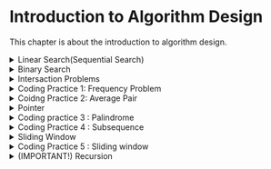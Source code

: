 # Introduction to Algorithm Design

This chapter is about the introduction to algorithm design.

<details>
<summary>Linear Search(Sequential Search)</summary>

# Linear Seacch Description

An algorithm that sequentially **iterates** each element of the list **from left to right** **until a match is found or the whole list has been searched**.

## Pseudocode

This is a for loop, we loop through the array and check if the number of `[i]` from the array is equal to `n`, if it is, we return 1, if not, we return `-1`.

```
LINEARN-SEARCH(array, n):
    for i from 0 to array.length - 1:
        if (array[i] == n):
          return i;
    return -1;
```

## Overview of Linear Search

- Worst-case performance: O(n).
  - The target that we are looking for in the array is at the end of the array.
- Best-case performance: O(1).
  - The target that we are looking for in the array is at the beginning of the array.
- Average performance: O(n/2).
  - Means that you need to at least search half of the array to find the target.

[Linear Search - CS50 Shorts](https://www.youtube.com/watch?v=TwsgCHYmbbA)

</details>

<details>
<summary>Binary Search</summary>

# Binary Search Description

An algorithm that finds the position of a target value within a **sorted array**.

More efficient than linear search, but **ONLY** works on sorted arrays.

## Pseudocode

```
binarySearch(arr, n)
   min = 0
   max = arr.length - 1
   while (min <= max) / 2
         middle = (min + max) / 2
         if (n > arr[middle]):
             min = mid + 1
         else if (n < arr[middle]):
             max = middle - 1
         else:
               return middle
   return -1
```

## Example

```typescript
let numOfArr: number[] = [
  9, 12, 15, 18, 19, 20, 22, 25, 26, 26, 33, 37, 38, 41, 47, 47, 50, 55, 57, 60,
  68, 80, 87, 90, 98, 100, 103, 108, 109, 109, 116, 120, 120, 124, 127, 128,
  131, 135, 135, 139, 143, 145, 151, 155, 156, 158, 163, 164, 165, 169, 169,
  173, 174, 176, 177, 178, 181, 182, 182, 183, 184, 189, 192, 195, 200, 201,
  203, 204, 207, 213, 217, 222, 222, 222, 227, 228, 233, 235, 237, 239, 239,
  243, 248, 251, 252, 257, 260, 260, 263, 268, 270, 271, 271, 276, 281, 284,
  285, 295, 297, 298,
];

function binarySearch(arr: number[], n: number) {
  let min = 0;
  let max = arr.length - 1;
  let step = 0;

  while (min <= max) {
    // step++;
    let middle = Math.floor((max + min) / 2);
    if (n > arr[middle]) {
      min = middle + 1;
    } else if (n < arr[middle]) {
      max = middle - 1;
    } else if (n === arr[middle]) {
      console.log("Found number " + n + " at position " + middle);
      console.log("Found it after " + step + " steps.");
      return middle;
    }
  }

  console.log("Cannot find number " + n);
  return -1;
}

binarySearch(numOfArr, 213);
```

After running the code, here is the result:

![result_of_running_binary_search](./assets/binarySearch.png)

## Explaination

You can try to run code with different numbers, and you will find that the number of steps is at most 6 to 7 steps in this case.

Here is the graph to help us understand the time complexity of binary search:

![explain](./assets/explain.png)

Let assume that the length of the array is `n`, then the result would be:

```
n => n/2 => n/4 => n/8 ... => 1
log2ⁿ (O(log2ⁿ) => O(log n))
```

## Overview of Binary Search

- Worst-case performance: O(log n).
  - If the target is at the end of the array.
- Best-case performance: O(1).
  - If the target is at the beginning of the array.
- Average performance: O(log n).
  - Means that you need to at least search half of the array to find the target.

## Resources

[Introduction to Binary Search by CS Dojo](https://www.youtube.com/watch?v=6ysjqCUv3K4)

</details>

<details>
  <summary>Intersaction Problems</summary>

# Intersaction Problems

Let's say we want to find the intersaction of two arrays, i.e. arr1 is `[1, 2, 3, 4, 5]` and arr2 is `[2, 4, 6, 8, 10]`, then the intersaction of arr1 and arr2 is `[2, 4]`, usually we would compare each element of arr1 with each element of arr2, and if they are the same, we would push the element into a new array, and return the new array.

```typescript
function findIntersaction(arr1: number[], arr2: number[]) {
  let result = [];
  for (let i = 0; i <= arr1.length; i++) {
    for (let j = 0; j <= arr2.length; j++) {
      console.log(arr1[i], arr2[j]);
      if (arr1[i] === arr2[i]) {
        result.push(arr1[i]);
      }
    }
  }
  console.log(result);
  return result;
}

findIntersaction([1, 2, 3, 4, 5], [3, 4, 5, 6, 7]);
```

The result would be:

![intersaction](./assets/intersaction.png)

But let's dive into this function and see how many steps it takes to find the intersaction of two arrays.

![compareArrays](./assets/compareTwoArrays.png)

![loopToFindInteraction](./assets/loopTofindIntersaction.png)

As you can see we need to compare each element of arr1 with each element of arr2, so the time complexity of this function is `O(n^2)` which is not good.

## Counter

"counter" is a variable that is used to count something, e.g. the number of times a loop iterates which we will be using this concept to solve the intersaction problem.

```typescript
//counter.ts

function counter(arr1: number[], arr2: number[]) {
  let result: number[] = [];
  let counter: { [key: number]: number } = {};
  // Concantenate the two arrays
  let arr3: number[] = arr1.concat(arr2);

  // loop through the array and count the number of times each element appears
  for (let i = 0; i < arr3.length; i++) {
    // If the element is not in the counter object, add it and set the value to 1
    if (!counter[arr3[i]]) {
      counter[arr3[i]] = 1;
    }
    // If the element is already in the counter object, increment the value by 1
    counter[arr3[i]]++;
  }
  console.log(counter);

  // loop through the counter object and push the elements that appear more than once into the result array
  for (let property in counter) {
    if (counter[property] >= 3) {
      result.push(parseInt(property));
    }
  }
  console.log(result);
}

counter([1, 2, 3, 4, 5], [3, 4, 5, 6, 7]);
```

first `console.log(counter)` shows that the counter object is:

![counter](./assets/counter.png)

We can see that only `3`, `4`, and `5` appear more than others, so we push them into the result array.

Second `console.log(result)` shows that the result array is:

![result](./assets/counterResult.png)

## Complexity of using counter

- Time complexity: `O(n+m)` (`O(n)`).
  - We only need to loop through the array once.
  </details>

<details>
  <summary>Coding Practice 1: Frequency Problem</summary>

# Coding Practice 1: Frequency Problem

Given two strings `abba` and `bbaa`, write a function that returns `true` if the two strings have the same frequency of characters, and `false` otherwise.

```typescript
// frequency.ts

type Counter = { [key: string]: number };

function checkFrequency(str1: string, str2: string) {
  // make them arrays
  let arr1 = str1.split("");
  let arr2 = str2.split("");

  // Check if they are the same length
  if (arr1.length !== arr2.length) return false;

  // Create two counter objects
  let counter1: Counter = {};
  let counter2: Counter = {};

  // Loop through the first array and count the number of times each element appears

  for (let i = 0; i < arr1.length; i++) {
    if (counter1[arr1[i]]) {
      counter1[arr1[i]]++;
    } else {
      counter1[arr1[i]] = 1;
    }
  }

  for (let j = 0; j < arr2.length; j++) {
    if (counter2[arr2[j]]) {
      counter2[arr2[j]]++;
    } else {
      counter2[arr2[j]] = 1;
    }
  }

  // console.log("counter1",counter1);
  // console.log("counter2",counter2);

  // Check value in counter
  for (let property in counter1) {
    if (!counter1[property]) return false;

    if (counter2[property] !== counter1[property]) return false;

    return true;
  }
}

console.log("Result of checking:", checkFrequency("abba", "aabb"));
```

![frequency](./assets/frequency.png)

Result:

![resultOfChecking1](./assets/resultOfChecking1.png)

</details>

<details>
<summary>Coidng Practice 2: Average Pair</summary>

# Coding Practice 2: Average Pair

Given a sorted array of integers and a target average, determine if there is a pair of values in the array where the average of the pair equals the target average. There may be more than one pair that matches the average target.

Let's try to write down the solution that came across our mind first, ignore the time complexity for now.

```typescript
// averagePair.ts

function averagePair(arr: number[], avg: number) {
  let result: number[] = [];
  // loop through the array
  for (let i = 0; i < arr.length - 1; i++) {
    // loop through the array again
    for (let j = i + 1; j < arr.length; j++) {
      // check if the average of the two numbers is equal to the avg
      if ((arr[i] + arr[j]) / 2 === avg) {
        result.push(arr[i], arr[j]);
      }
    }
  }
  console.log("Checking average pari result:", result);
  return result;
}

averagePair([-11, 0, 1, 2, 3, 5, 8, 20], 1.5);
```

Here is the result:

![averagePairResult](./assets/averagePairResult.png)

</details>

<details>
  <summary> Pointer </summary>

# Pointer

A pointer is a variable that stores the memory address of another variable.

Take the example of the average pair problem, the complexity was O(n^2) which was not good, let's implement the solution with pointers to see if we can improve the time complexity.

```typescript
// pointer.ts

function pointer(arr: number[], avg: number) {
  // create right and left pointer and an empty array

  let result: number[] = [];
  let leftPointer = 0;
  let rightPointer = arr.length - 1;

  while (rightPointer > leftPointer) {
    // create a temporary avg
    let tempoAvg = (arr[rightPointer] + arr[leftPointer]) / 2;

    if (tempoAvg > avg) {
      rightPointer--;
    } else if (tempoAvg < avg) {
      leftPointer++;
    } else if (tempoAvg === avg) {
      result.push(arr[leftPointer], arr[rightPointer]);
      rightPointer--;
      leftPointer++;
    }
  }
  console.log("Result of average pair", result);
  return result;
}

pointer([-11, 0, 1, 2, 3, 5, 8, 20], 1.5);
```

Here is the result:

![pointerResult](./assets/pointerResult.png)

With implementation of pointers, the time complexity is O(n) which is much better than O(n^2).

Here is the graph to help us understand the time complexity of pointers:

![pointerExaplin](./assets/pointerExplain.png)

We move the right pointer to the next if there's no matched, once there's a matched. move both pointers to the next.

</details>

<details>
<summary>Coding practice 3 : Palindrome</summary>

# Coding practice 3 : Palindrome

Palindrome means that a word, phrase, or sequence that reads the same backward as forward, e.g. `madam`, `racecar`.

Let's try to write a function that checks if a string is a palindrome.

```typescript
// palindrome.ts

function checkIsPalindrome(str: string) {
  let rightPointer = str.length - 1;
  let leftPointer = 0;

  while (leftPointer <= rightPointer) {
    if (str[leftPointer] === str[rightPointer]) {
      leftPointer++;
      rightPointer--;
    } else {
      console.log(`${str} is not a palindrome`, false);
      return false;
    }
    console.log(`${str} is a palindrome`, true);
    return true;
  }
}

checkIsPalindrome("tacocat");
checkIsPalindrome("tenet");
checkIsPalindrome("absolute");
```

The result is:

![resultOfCheckingPalindrome](./assets/resultOfPalindrome.png)

</details>

<details>
  <summary> Coding Practice 4 : Subsequence </summary>

# Coding Practice 4 : Subsequence

## What is a subsequence?

A subsequence is a sequence that can be derived from another sequence by deleting some or no elements without changing the order of the remaining elements.

## Example

`abc`, `abg`, `bdf`, `aeg`, `acefg` ... are subsequences of `abcdefg`.

Let's try to write a function to check if a string is a subsequence of another string by using pointers.

```typescript
function checkIsSubsequence(str1: string, str2: string) {
  // There' no point to execute when the length of string 1 is 0
  if (str1.length === 0) return true;

  let pointer1 = 0;
  let pointer2 = 0;

  while (pointer2 <= str2.length) {
    if (str1[pointer1] === str2[pointer2]) {
      pointer1++;
    }
    if (pointer1 >= str1.length) {
      console.log("Result is:", true);
      return true;
    }
    pointer2++;
  }
  console.log("Result is:", false);
  return false;
}

checkIsSubsequence("book", "brooklyn");
checkIsSubsequence("abbbbc", "bbbac");
```

![resultOfSubsequence](./assets/resultOfSubsequence.png)

</details>

<details>
<summary> Sliding Window </summary>

# What is sliding window?

Sliding window is a technique that is used to solve problems that involve a set of consecutive elements in an array or a string.

For example: we have an array of [2, 3, 9, 10, 11], it's like sub-listed and runs over the underlying collection.

![slidingWindow](./assets/slidingWindow.png)s

</details>

<details>
<summary> Coding Practice 5 : Sliding window </summary>

## Coding Practice 5 : Max sum

In this coding practice, we are going to find the max sum from a subarray of a given array by applying sliding window technique.

Here are arrays and the size is 3, we need to find the max sum every 3 numbers without duplicates.

`[2, 7, 3, 0, 6, 1, -5, -12, -11]`

`2` would be our start point, and our end point would be `5`, but how to find the index of `5`? Take a look at the graph below:

![maxSum](./assets/maxSum.png)

We can check the last number from the array which is `-11`, the index of `-11` is `arr.length - 1`, the since the size is `3`, we need to push forward 2 times, therefore the index of `5` is `arr.length - 1 - (n - 1)`, `n` refers to the size `3`.

> `arr.length - 1 - (n - 1)` = `arr.length - n`

```typescript
// sildingWindow.ts
function maxSum(arr: number[], size: number) {
  let maxSum = -infinity;

  if (size > arr.length) return null;

  for (let i = 0; i <= arr.length - size; i++) {
    for (let j = i; j < i + size; j++) {
      console.log(i, j);
    }
  }
}

maxSum([2, 7, 3, 0, 6, 1, -5, -12, -11], 2);
```

Here we declare a function called `maxSum` ans pass the argument of an number of array and an argument of number of size.

First we declare a variable called `maxSum` and set it to `-infinity` which is the smallest number in JavaScript.

Then we check if the size is greater than the length of the array, if it is, we return `null`.

Then we loop through the array and check start index.

![resultOfstartIndex](./assets/slidingWindowStartingPoint.png)

Here I have grouped them to make it easier to understand.

![slidingWindowExplain](./assets/slidingWindowExplain.png)

Now let's find max sum from the array.

```typescript
// sildingWindow.ts
function maxSum(arr: number[], size: number) {
  let max_value = -Infinity;

  if (size > arr.length) {
    return null;
  }

  for (let i = 0; i <= arr.length - size; i++) {
    let attempt = 0;
    for (let j = i; j < i + size; j++) {
      attempt += arr[j];
    }
    if (attempt > max_value) {
      max_value = attempt;
    }
  }

  console.log(max_value);
  return max_value;
}

maxSum([2, 7, 3, 0, 6, 1, -5, -12, -11], 3); // 12
```

As we all know, the time complexity of this function is `O(n^2)`, which is not good, let's try to improve it.

```ts
function maxSumImproved(arr: number[], size: number) {
  if (size > arr.length) return null;

  // calculate the value of first group [2, 7, 3]
  let maxValue = 0;
  for (let i = 0; i < size; i++) {
    maxValue += arr[i];
  }

  let tempValue = maxValue;
  for (let j = size; j < arr.length; j++) {
    //console.log("j", j); // index of the rest of number
    tempValue = maxValue + arr[j] - arr[j - size];
    if (tempValue > maxValue) maxValue = tempValue;
  }
  return maxValue;
}
maxSumImproved([2, 7, 3, 0, 6, 1, -5, -12, -11], 3);
```

</details>

<!-- <details>
  <summary>Coding Practice 6 : Min Sub Array
</details>

<details>
  <summary>Coding Practice 7 : Unique Letter Substring
</details>

<details>
  <summary>Coding Practice 8 : Largest Product
</details> -->

<details>
  <summary>(IMPORTANT!) Recursion </summary>

# What is Recursion

- A function that calls itself.
- Recursion is using a data structure called "stacked", when we are calling a function inside another function, we are on the call stack.
- Recursion is also a mathenatical relation in sequences.

## Example in math

```
T(1) = 10
T(n) = T(n - 1) + 15

T(2) = T(2 - 1) + 15 = 10 + 15 = 25
T(3) = T(3 - 1) + 15 = T(2) + 15 = 25 + 15 = 40
T(4) = T(4 - 1) + 15 = T(3) + 15 = 40 + 15 = 55
T(5) = T(5 - 1) + 15 = T(4) + 15 = 55 + 15 = 70
...
```

## Pseudocode

```text
RecursionSequence(n):
  if n equals to 1:
    return 10
  else:
    return RecursionSequence(n - 1) + 15
```

## Example in JavaScript

```ts
function recursionSequence(n: number): number {
  console.log(`We have executed function recursionSequence(${n})`);
  if (n === 1) return 10;
  return recursionSequence(n - 1) + 15;
}

console.log(recursionSequence(2));
console.log(recursionSequence(3));
console.log(recursionSequence(4));
console.log(recursionSequence(5));
```

Here is the result:

![recrusion](./assets/recursionResult.png)

Here we added a `console.log` to see the details:
![recursionWithConsoleLog](./assets/recursionWithExaplain.png)

## Dive into what really happens in the background

![recursionBehind](./assets/recursionBehind.png)

```ts
recursionSequence(3);

// Under the hood

// executed function first
recursionSequence(3) = recursionSequence(2);
recursionSequence(2) = recursionSequence(1);
recursionSequence(1) = 10;

// Add number 15 to the result
recursionSequence(3) = 25 + 15;
recursionSequence(2) = 10 + 15;
recursionSequence(1) = 10;
```

</details>
